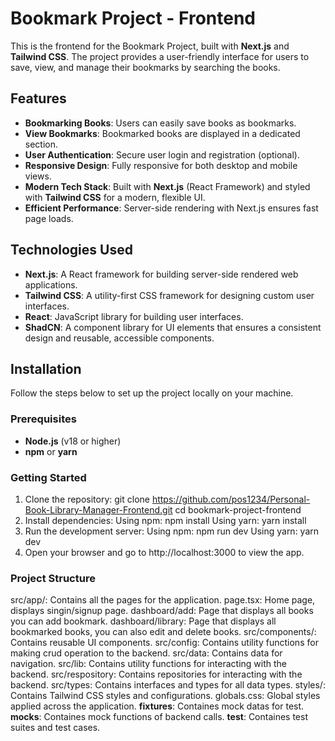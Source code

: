 # Bookmark Project - Frontend

This is the frontend for the Bookmark Project, built with **Next.js** and **Tailwind CSS**. The project provides a user-friendly interface for users to save, view, and manage their bookmarks by searching the books.

## Features

- **Bookmarking Books**: Users can easily save books as bookmarks.
- **View Bookmarks**: Bookmarked books are displayed in a dedicated section.
- **User Authentication**: Secure user login and registration (optional).
- **Responsive Design**: Fully responsive for both desktop and mobile views.
- **Modern Tech Stack**: Built with **Next.js** (React Framework) and styled with **Tailwind CSS** for a modern, flexible UI.
- **Efficient Performance**: Server-side rendering with Next.js ensures fast page loads.

## Technologies Used

- **Next.js**: A React framework for building server-side rendered web applications.
- **Tailwind CSS**: A utility-first CSS framework for designing custom user interfaces.
- **React**: JavaScript library for building user interfaces.
- **ShadCN**: A component library for UI elements that ensures a consistent design and reusable, accessible components.

## Installation

Follow the steps below to set up the project locally on your machine.

### Prerequisites

- **Node.js** (v18 or higher)
- **npm** or **yarn**

### Getting Started

1. Clone the repository:
   git clone https://github.com/pos1234/Personal-Book-Library-Manager-Frontend.git
   cd bookmark-project-frontend
2. Install dependencies:
   Using npm: npm install
   Using yarn: yarn install
3. Run the development server:
   Using npm: npm run dev
   Using yarn: yarn dev
4. Open your browser and go to http://localhost:3000 to view the app.

### Project Structure

src/app/: Contains all the pages for the application.
page.tsx: Home page, displays singin/signup page.
dashboard/add: Page that displays all books you can add bookmark.
dashboard/library: Page that displays all bookmarked books, you can also edit and delete books.
src/components/: Contains reusable UI components.
src/config: Contains utility functions for making crud operation to the backend.
src/data: Contains data for navigation.
src/lib: Contains utility functions for interacting with the backend.
src/respository: Contains repositories for interacting with the backend.
src/types: Contains interfaces and types for all data types.
styles/: Contains Tailwind CSS styles and configurations.
globals.css: Global styles applied across the application.
__fixtures__: Containes mock datas for test.
__mocks__: Containes mock functions of backend calls.
__test__: Containes test suites and test cases.
